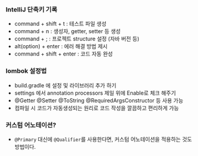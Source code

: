 ### IntelliJ 단축키 기록

- command + shift + t : 테스트 파일 생성
- command + n : 생성자, getter, setter 등 생성
- command + ; : 프로젝트 structure 설정 (자바 버전 등)
- alt(option) + enter : 에러 해결 방법 제시
- command + shift + enter : 코드 자동 완성

### lombok 설정법

- build.gradle 에 설정 및 라이브러리 추가 하기
- settings 에서 annotation processors 제일 위에 Enable로 체크 해주기
- @Getter @Setter @ToString @RequiredArgsConstructor 등 사용 가능
- 컴파일 시 코드가 자동생성되는 원리로 코드 작성을 깔끔하고 편리하게 가능

### 커스텀 어노테이션?

- `@Primary` 대신에 `@Qualifier`를 사용한다면, 커스텀 어노테이션을 적용하는 것도 방법이다.